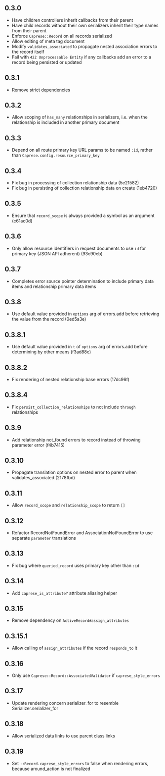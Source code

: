 ## 0.3.0

* Have children controllers inherit callbacks from their parent
* Have child records without their own serializers inherit their type names from their parent
* Enforce `Caprese::Record` on all records serialized
* Allow editing of meta tag document
* Modify `validates_associated` to propagate nested association errors to the record itself
* Fail with `422 Unprocessable Entity` if any callbacks add an error to a record being persisted or updated

## 0.3.1

* Remove strict dependencies

## 0.3.2

* Allow scoping of `has_many` relationships in serializers, i.e. when the relationship is included in another primary document

## 0.3.3

* Depend on all route primary key URL params to be named `:id`, rather than `Caprese.config.resource_primary_key`

## 0.3.4

* Fix bug in processing of collection relationship data (5e21582)
* Fix bug in persisting of collection relationship data on create (1eb4720)

## 0.3.5

* Ensure that `record_scope` is always provided a symbol as an argument (c61ac0d)

## 0.3.6

* Only allow resource identifiers in request documents to use `id` for primary key (JSON API adherent) (93c90eb)

## 0.3.7

* Completes error source pointer determination to include primary data items and relationship primary data items

## 0.3.8

* Use default value provided in `options` arg of errors.add before retrieving the value from the record (0ed5a3e)

## 0.3.8.1

* Use default value provided in `t` of `options` arg of errors.add before determining by other means (f3ad88e)

## 0.3.8.2

* Fix rendering of nested relationship base errors (17dc96f)

## 0.3.8.4

* Fix `persist_collection_relationships` to not include `through` relationships

## 0.3.9

* Add relationship not_found errors to record instead of throwing parameter error (f4b7415)

## 0.3.10

* Propagate translation options on nested error to parent when validates_associated (2178fbd)

## 0.3.11

* Allow `record_scope` and `relationship_scope` to return `[]`

## 0.3.12

* Refactor RecordNotFoundError and AssociationNotFoundError to use separate `parameter` translations

## 0.3.13

* Fix bug where `queried_record` uses primary key other than `:id`

## 0.3.14

* Add `caprese_is_attribute?` attribute aliasing helper

## 0.3.15

* Remove dependency on `ActiveRecord#assign_attributes`

## 0.3.15.1

* Allow calling of `assign_attributes` if the record `responds_to` it

## 0.3.16

* Only use `Caprese::Record::AssociatedValidator` if `caprese_style_errors`

## 0.3.17

* Update rendering concern serializer_for to resemble Serializer.serializer_for

## 0.3.18

* Allow serialized data links to use parent class links

## 0.3.19

* Set `::Record.caprese_style_errors` to false when rendering errors, because around_action is not finalized
